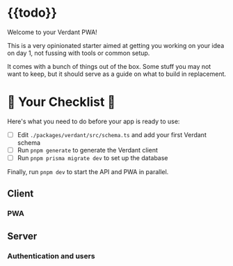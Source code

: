 # {{todo}}

Welcome to your Verdant PWA!

This is a very opinionated starter aimed at getting you working on your idea on day 1, not fussing with tools or common setup.

It comes with a bunch of things out of the box. Some stuff you may not want to keep, but it should serve as a guide on what to build in replacement.

# 👀 Your Checklist 👀

Here's what you need to do before your app is ready to use:

- [ ] Edit `./packages/verdant/src/schema.ts` and add your first Verdant schema
- [ ] Run `pnpm generate` to generate the Verdant client
- [ ] Run `pnpm prisma migrate dev` to set up the database

Finally, run `pnpm dev` to start the API and PWA in parallel.

## Client

### PWA

## Server

### Authentication and users
